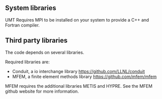 System libraries
-----------------------
UMT Requires MPI to be installed on your system to provide a C++ and Fortran compiler.

Third party libraries
-----------------------
The code depends on several libraries.

Required libraries are:
- Conduit, a io interchange library
  https://github.com/LLNL/conduit 
- MFEM, a finite element methods library
  https://github.com/mfem/mfem

MFEM requires the additional libraries METIS and HYPRE.  See the MFEM github website for more information.
